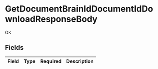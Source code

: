 # GetDocumentBrainIdDocumentIdDownloadResponseBody

OK


## Fields

| Field       | Type        | Required    | Description |
| ----------- | ----------- | ----------- | ----------- |